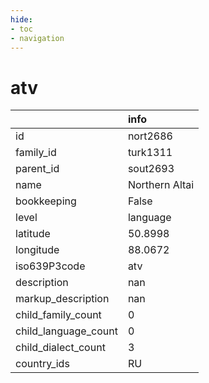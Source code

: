 ```yaml
---
hide:
- toc
- navigation
---
```

# atv
|                      | info           |
|:---------------------|:---------------|
| id                   | nort2686       |
| family_id            | turk1311       |
| parent_id            | sout2693       |
| name                 | Northern Altai |
| bookkeeping          | False          |
| level                | language       |
| latitude             | 50.8998        |
| longitude            | 88.0672        |
| iso639P3code         | atv            |
| description          | nan            |
| markup_description   | nan            |
| child_family_count   | 0              |
| child_language_count | 0              |
| child_dialect_count  | 3              |
| country_ids          | RU             |